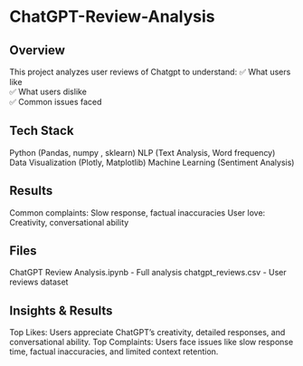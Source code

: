 # ChatGPT-Review-Analysis

## Overview 
This project analyzes user reviews of Chatgpt to understand:
✅ What users like  
✅ What users dislike  
✅ Common issues faced

## Tech Stack
Python (Pandas, numpy , sklearn)
NLP (Text Analysis, Word frequency)
Data Visualization (Plotly, Matplotlib)
Machine Learning (Sentiment Analysis)

## Results
Common complaints: Slow response, factual inaccuracies
User love: Creativity, conversational ability

## Files
ChatGPT Review Analysis.ipynb - Full analysis
chatgpt_reviews.csv - User reviews dataset

## Insights & Results
Top Likes: Users appreciate ChatGPT’s creativity, detailed responses, and conversational ability.
Top Complaints: Users face issues like slow response time, factual inaccuracies, and limited context retention.
